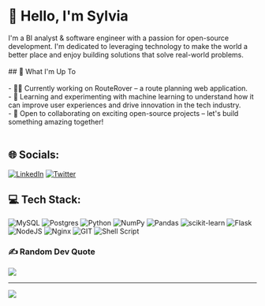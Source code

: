 # 👋 Hello, I'm Sylvia

I'm a BI analyst & software engineer with a passion for open-source development. I'm dedicated to leveraging technology to make the world a better place and enjoy building solutions that solve real-world problems.<br><br>## 🔧 What I'm Up To<br><br>- 👨‍💻 Currently working on RouteRover – a route planning web application.<br>- 🌱 Learning and experimenting with machine learning to understand how it can improve user experiences and drive innovation in the tech industry.<br>- 👥 Open to collaborating on exciting open-source projects – let's build something amazing together!<br><br>


## 🌐 Socials:
[![LinkedIn](https://img.shields.io/badge/LinkedIn-%230077B5.svg?logo=linkedin&logoColor=white)](https://linkedin.com/in/sotieno) [![Twitter](https://img.shields.io/badge/Twitter-%231DA1F2.svg?logo=Twitter&logoColor=white)](https://twitter.com/sotienos) 

## 💻 Tech Stack:
![MySQL](https://img.shields.io/badge/mysql-%2300000f.svg?style=plastic&logo=mysql&logoColor=white) ![Postgres](https://img.shields.io/badge/postgres-%23316192.svg?style=plastic&logo=postgresql&logoColor=white) ![Python](https://img.shields.io/badge/python-3670A0?style=plastic&logo=python&logoColor=ffdd54) ![NumPy](https://img.shields.io/badge/numpy-%23013243.svg?style=plastic&logo=numpy&logoColor=white) ![Pandas](https://img.shields.io/badge/pandas-%23150458.svg?style=plastic&logo=pandas&logoColor=white) ![scikit-learn](https://img.shields.io/badge/scikit--learn-%23F7931E.svg?style=plastic&logo=scikit-learn&logoColor=white) ![Flask](https://img.shields.io/badge/flask-%23000.svg?style=plastic&logo=flask&logoColor=white) ![NodeJS](https://img.shields.io/badge/node.js-6DA55F?style=plastic&logo=node.js&logoColor=white) ![Nginx](https://img.shields.io/badge/nginx-%23009639.svg?style=plastic&logo=nginx&logoColor=white) ![GIT](https://img.shields.io/badge/Git-fc6d26?style=plastic&logo=git&logoColor=white) ![Shell Script](https://img.shields.io/badge/shell_script-%23121011.svg?style=plastic&logo=gnu-bash&logoColor=white)

### ✍️ Random Dev Quote
![](https://quotes-github-readme.vercel.app/api?type=horizontal&theme=radical)

---
[![](https://visitcount.itsvg.in/api?id=sotieno&icon=0&color=12)](https://visitcount.itsvg.in)

